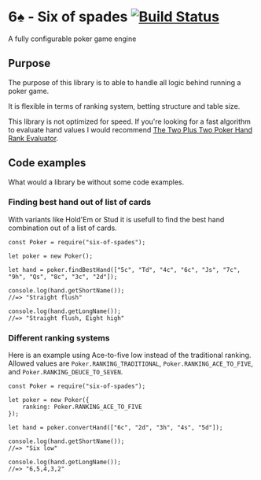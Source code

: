 # 6♠ - Six of spades  [![Build Status](https://travis-ci.org/MarkBiesheuvel/six-of-spades.svg?branch=master)](https://travis-ci.org/MarkBiesheuvel/six-of-spades)

A fully configurable poker game engine

## Purpose

The purpose of this library is to able to handle all logic behind running a poker game.

It is flexible in terms of ranking system, betting structure and table size.

This library is not optimized for speed.
If you're looking for a fast algorithm to evaluate hand values I would recommend [The Two Plus Two Poker Hand Rank Evaluator](https://github.com/chenosaurus/poker-evaluator).

## Code examples

What would a library be without some code examples.

### Finding best hand out of list of cards

With variants like Hold'Em or Stud it is usefull to find the best hand combination out of a list of cards.

    const Poker = require("six-of-spades");

    let poker = new Poker();

    let hand = poker.findBestHand(["5c", "Td", "4c", "6c", "Js", "7c", "9h", "Qs", "8c", "3c", "2d"]);

    console.log(hand.getShortName());
    //=> "Straight flush"

    console.log(hand.getLongName());
    //=> "Straight flush, Eight high"

### Different ranking systems

Here is an example using Ace-to-five low instead of the traditional ranking.
Allowed values are `Poker.RANKING_TRADITIONAL`, `Poker.RANKING_ACE_TO_FIVE`, and `Poker.RANKING_DEUCE_TO_SEVEN`.

    const Poker = require("six-of-spades");

    let poker = new Poker({
        ranking: Poker.RANKING_ACE_TO_FIVE
    });

    let hand = poker.convertHand(["6c", "2d", "3h", "4s", "5d"]);

    console.log(hand.getShortName());
    //=> "Six low"

    console.log(hand.getLongName());
    //=> "6,5,4,3,2"

